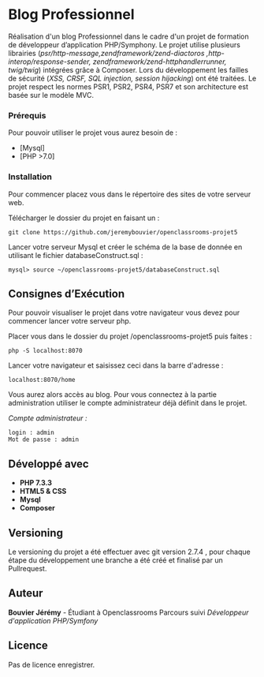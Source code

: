 # Blog Professionnel

Réalisation d'un blog Professionnel dans le cadre d'un projet de formation de développeur d’application PHP/Symphony. 
Le projet utilise plusieurs librairies (*psr/http-message,zendframework/zend-diactoros ,http-interop/response-sender, 
zendframework/zend-httphandlerrunner, twig/twig*) intégrées grâce à Composer. Lors du développement les failles de 
sécurité (*XSS, CRSF, SQL injection, session hijacking*) ont été traitées. Le projet respect les normes PSR1, PSR2, PSR4, 
PSR7 et son architecture est basée sur le modèle MVC.

### Prérequis

Pour pouvoir utiliser le projet vous aurez besoin de :

* [Mysql]
* [PHP >7.0]

### Installation

Pour commencer placez vous dans le répertoire des sites de votre serveur web.


Télécharger le dossier du projet en faisant un :
```
git clone https://github.com/jeremybouvier/openclassrooms-projet5
```

Lancer votre serveur Mysql et créer le schéma de la base de donnée en utilisant le fichier databaseConstruct.sql :
```
mysql> source ~/openclassrooms-projet5/databaseConstruct.sql
```

## Consignes d’Exécution

Pour pouvoir visualiser le projet dans votre navigateur vous devez pour commencer lancer votre serveur php.

Placer vous dans le dossier du projet /openclassrooms-projet5 puis faites :
```
php -S localhost:8070
```

Lancer votre navigateur et saisissez ceci dans la barre d'adresse :
```
localhost:8070/home
```

Vous aurez alors accès au blog. 
Pour vous connectez à la partie administration utiliser le compte administrateur déjà définit dans le projet. 

*Compte administrateur :*

    login : admin
    Mot de passe : admin
    
## Développé avec

* **PHP 7.3.3**
* **HTML5 & CSS**
* **Mysql**
* **Composer** 

## Versioning

Le versioning du projet a été effectuer avec git version 2.7.4 , pour chaque étape du développement une branche a 
été créé et finalisé par un Pullrequest.


## Auteur

**Bouvier Jérémy** - Étudiant à Openclassrooms 
 Parcours suivi *Développeur d'application PHP/Symfony*

## Licence

Pas de licence enregistrer.



